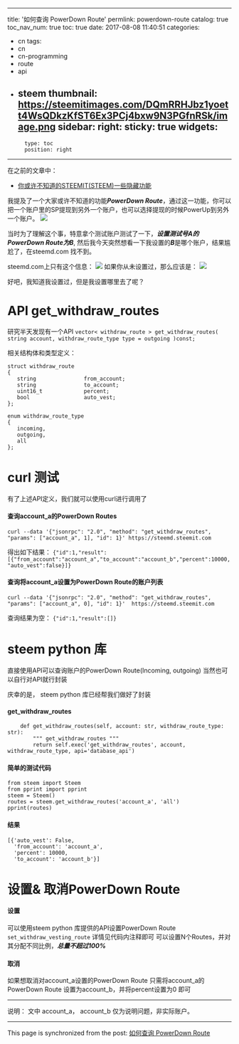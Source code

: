 
---
title: '如何查询 PowerDown Route'
permlink: powerdown-route
catalog: true
toc_nav_num: true
toc: true
date: 2017-08-08 11:40:51
categories:
- cn
tags:
- cn
- cn-programming
- route
- api
- steem
thumbnail: https://steemitimages.com/DQmRRHJbz1yoett4WsQDkzKfST6Ex3PCj4bxw9N3PGfnRSk/image.png
sidebar:
    right:
        sticky: true
widgets:
    -
        type: toc
        position: right
---


在之前的文章中：
* [你或许不知道的STEEMIT(STEEM)一些隐藏功能](https://steemit.com/cn/@oflyhigh/steemit-steem)

我提及了一个大家或许不知道的功能***PowerDown Route***，通过这一功能，你可以把一个账户里的SP提现到另外一个账户，也可以选择提现的时候PowerUp到另外一个账户。
![](https://steemitimages.com/DQmRRHJbz1yoett4WsQDkzKfST6Ex3PCj4bxw9N3PGfnRSk/image.png)

当时为了理解这个事，特意拿个测试账户测试了一下，***设置测试号A的PowerDown Route为B***, 然后我今天突然想看一下我设置的***B***是哪个账户，结果尴尬了，在steemd.com 找不到。

steemd.com上只有这个信息： ![](https://steemitimages.com/DQmcGdYMdMaqBvv8YJUonp9Qfsyp4gYeAscJMN9K2MzHKUf/image.png)
如果你从未设置过，那么应该是： ![](https://steemitimages.com/DQmeJTSrXg6hCkFiymSXomEz8qsvQ58foVXPtcQZCRoBKK4/image.png)

好吧，我知道我设置过，但是我设置哪里去了呢？

# API get_withdraw_routes

研究半天发现有一个API
`vector< withdraw_route > get_withdraw_routes( string account, withdraw_route_type type = outgoing )const;`

相关结构体和类型定义：
```
struct withdraw_route
{
   string               from_account;
   string               to_account;
   uint16_t             percent;
   bool                 auto_vest;
};

enum withdraw_route_type
{
   incoming,
   outgoing,
   all
};
```

# curl 测试

有了上述API定义，我们就可以使用curl进行调用了

#### 查询account_a的PowerDown Routes
`curl --data '{"jsonrpc": "2.0", "method": "get_withdraw_routes", "params": ["account_a", 1], "id": 1}' https://steemd.steemit.com`

得出如下结果：
`{"id":1,"result":[{"from_account":"account_a","to_account":"account_b","percent":10000,"auto_vest":false}]}`

#### 查询将account_a设置为PowerDown Route的账户列表
`curl --data '{"jsonrpc": "2.0", "method": "get_withdraw_routes", "params": ["account_a", 0], "id": 1}' 
https://steemd.steemit.com`

查询结果为空：
`{"id":1,"result":[]}`

# steem python 库

直接使用API可以查询账户的PowerDown Route(Incoming, outgoing)
当然也可以自行对API就行封装

庆幸的是， steem python 库已经帮我们做好了封装

#### get_withdraw_routes

```
    def get_withdraw_routes(self, account: str, withdraw_route_type: str):
        """ get_withdraw_routes """
        return self.exec('get_withdraw_routes', account, withdraw_route_type, api='database_api')
```

#### 简单的测试代码
```
from steem import Steem
from pprint import pprint
steem = Steem()
routes = steem.get_withdraw_routes('account_a', 'all')
pprint(routes)
```
#### 结果

```
[{'auto_vest': False,
  'from_account': 'account_a',
  'percent': 10000,
  'to_account': 'account_b'}]
```

# 设置& 取消PowerDown Route

#### 设置
可以使用steem python 库提供的API设置PowerDown Route
`set_withdraw_vesting_route`
详情见代码内注释即可
可以设置N个Routes，并对其分配不同比例，***总量不超过100%***

#### 取消
如果想取消对account_a设置的PowerDown Route
只需将account_a的PowerDown Route 设置为account_b，并将percent设置为0 即可

----

说明： 文中 account_a， account_b 仅为说明问题，非实际账户。

- - -

This page is synchronized from the post: [如何查询 PowerDown Route](https://steemit.com/@oflyhigh/powerdown-route)
